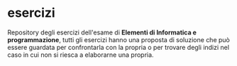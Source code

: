 # esercizi
Repository degli esercizi dell'esame di **Elementi di Informatica e programmazione**, tutti gli esercizi hanno una proposta di soluzione 
che può essere guardata per confrontarla con la propria o per trovare degli indizi nel caso in cui non si riesca a 
elaborarne una propria.
